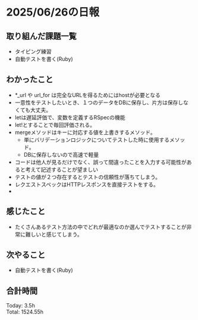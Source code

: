 # 2025/06/26の日報
## 取り組んだ課題一覧
* タイピング練習
* 自動テストを書く(Ruby)
## わかったこと 
* *_url や url_for は完全なURLを得るためにはhostが必要となる
* 一意性をテストしたいとき、１つのデータをDBに保存し、片方は保存しなくても大丈夫。
* letは遅延評価で、変数を定義するRSpecの機能
* let!とすることで毎回評価される。
* mergeメソッドはキーに対応する値を上書きするメソッド。
  * 単にバリデーションロジックについてテストした時に使用するメソッド。
  * DBに保存しないので高速で軽量
* コードは他人が見るだけでなく、誤って間違ったことを入力する可能性があると考えて記述することが望ましい
* テストの値が２つ存在するとテストの信頼性が落ちてしまう。
* レクエストスペックはHTTPレスポンスを直接テストをする。
*   
## 感じたこと
* たくさんあるテスト方法の中でどれが最適なのか選んでテストすることが非常に難しいと感じてしまう。
## 次やること
* 自動テストを書く(Ruby)
##  合計時間 
Today: 3.5h<br>
Total: 1524.55h
